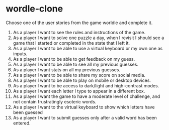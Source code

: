 # wordle-clone

Choose one of the user stories from the game worldle and complete it.

1. As a player I want to see the rules and instructions of the game.
2. As a player I want to solve one puzzle a day, when I revisit I should see a game that I started or completed in the state that I left it.
3. As a player I want to be able to use a virtual keyboard or my own one as inputs.
4. As a player I want to be able to get feedback on my guess.
5. As a player I want to be able to see all my previous guesses.
6. As a player I want stats on all my previous guesses.
7. As a player I want to be able to share my score on social media.
8. As a player I want to be able to play on mobile or desktop devices.
9. As a player I want to be access to dark/light and high-contrast modes.
10. As a player I want each letter I type to appear in a different box.
11. As a player I want the game to have a moderate level of challenge, and not contain frustratingly esoteric words.
12. As a player I want to the virtual keyboard to show which letters have been guessed
13. As a player I want to submit guesses only after a valid word has been entered.
